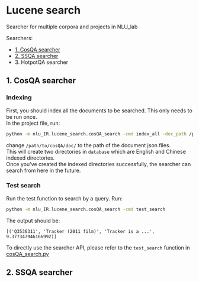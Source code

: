 # Lucene search
Searcher for multiple corpora and projects in NLU_lab

Searchers:  
- <a href="#1-cosqa-searcher"> 1. CosQA searcher </a> 
- <a href="#2-ssqa-searcher"> 2. SSQA searcher </a>
- 3\. HotpotQA searcher

## 1. CosQA searcher
### Indexing
First, you should index all the documents to be searched. This only needs to be run once.  
In the project file, run:
```bash
python -m nlu_IR.lucene_search.cosQA_search -cmd index_all -doc_path /path/to/cosQA/doc/
```
change `/path/to/cosQA/doc/` to the path of the document json files.  
This will create two directories in `database` which are English and Chinese indexed directories.  
Once you've created the indexed directories successfully, the searcher can search from here in the future.

### Test search
Run the test function to search by a query. Run:
```bash
python -m nlu_IR.lucene_search.cosQA_search -cmd test_search
```
The output should be:
```
[('Q3536311', 'Tracker (2011 film)', 'Tracker is a ...', 9.377347946166992)]
```

To directly use the searcher API, please refer to the `test_search` function in [cosQA_search.py](cosQA_search.py)

## 2. SSQA searcher